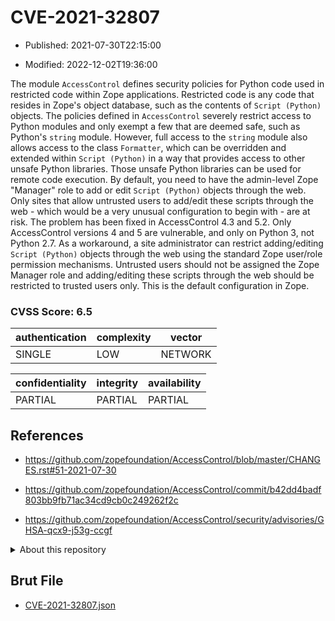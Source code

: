 # CVE-2021-32807

- Published: 2021-07-30T22:15:00

- Modified: 2022-12-02T19:36:00

The module `AccessControl` defines security policies for Python code used in restricted code within Zope applications. Restricted code is any code that resides in Zope's object database, such as the contents of `Script (Python)` objects. The policies defined in `AccessControl` severely restrict access to Python modules and only exempt a few that are deemed safe, such as Python's `string` module. However, full access to the `string` module also allows access to the class `Formatter`, which can be overridden and extended within `Script (Python)` in a way that provides access to other unsafe Python libraries. Those unsafe Python libraries can be used for remote code execution. By default, you need to have the admin-level Zope "Manager" role to add or edit `Script (Python)` objects through the web. Only sites that allow untrusted users to add/edit these scripts through the web - which would be a very unusual configuration to begin with - are at risk. The problem has been fixed in AccessControl 4.3 and 5.2. Only AccessControl versions 4 and 5 are vulnerable, and only on Python 3, not Python 2.7. As a workaround, a site administrator can restrict adding/editing `Script (Python)` objects through the web using the standard Zope user/role permission mechanisms. Untrusted users should not be assigned the Zope Manager role and adding/editing these scripts through the web should be restricted to trusted users only. This is the default configuration in Zope.

### CVSS Score: **6.5**

| authentication | complexity | vector |
| --- | --- | --- |
| SINGLE | LOW | NETWORK |

| confidentiality | integrity | availability |
| --- | --- | --- |
| PARTIAL | PARTIAL | PARTIAL |

## References

* https://github.com/zopefoundation/AccessControl/blob/master/CHANGES.rst#51-2021-07-30

* https://github.com/zopefoundation/AccessControl/commit/b42dd4badf803bb9fb71ac34cd9cb0c249262f2c

* https://github.com/zopefoundation/AccessControl/security/advisories/GHSA-qcx9-j53g-ccgf

<details>
<summary>About this repository</summary> 

  This repository is part of the project [Live Hack CVE](https://github.com/Live-Hack-CVE). Main website can be found [www.live-hack.org](https://www.live-hack.org) 
  
  Made by [Sn0wAlice](https://github.com/Sn0wAlice) for the people that care about security and need to have a feed of the latest CVEs. Hope you enjoy it, don't forget to star the repo and follow me on [Twitter](https://twitter.com/Sn0wAlice) and [Github](https://github.com/Sn0wAlice). And that is my [personnal website](https://www.alice-snow.me/)

  - [Home Page](https://github.com/Live-Hack-CVE)
  - [Framework](https://github.com/Live-Hack-CVE/cve-framework)
  - [CVE database](https://github.com/Live-Hack-CVE/full_database)
  - [Changelog](https://github.com/Live-Hack-CVE/Changelog)
</details>

## Brut File

* [CVE-2021-32807.json](https://raw.githubusercontent.com/Live-Hack-CVE/full_database/main/cves/2021/CVE-2021-32807.json)

